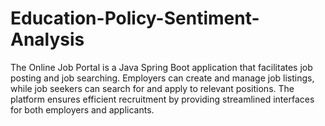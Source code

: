 # Education-Policy-Sentiment-Analysis
The Online Job Portal is a Java Spring Boot application that facilitates job posting and job searching. Employers can create and manage job listings, while job seekers can search for and apply to relevant positions. The platform ensures efficient recruitment by providing streamlined interfaces for both employers and applicants.
